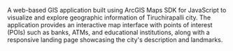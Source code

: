 A web-based GIS application built using ArcGIS Maps SDK for JavaScript to visualize and explore geographic information of Tiruchirapalli city. The application provides an interactive map interface with points of interest (POIs) such as banks, ATMs, and educational institutions, along with a responsive landing page showcasing the city's description and landmarks.
